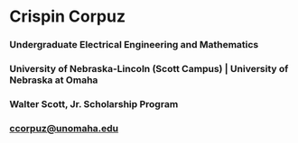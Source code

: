 # Crispin Corpuz
### Undergraduate Electrical Engineering and Mathematics
### University of Nebraska-Lincoln (Scott Campus) | University of Nebraska at Omaha
### Walter Scott, Jr. Scholarship Program
### ccorpuz@unomaha.edu

